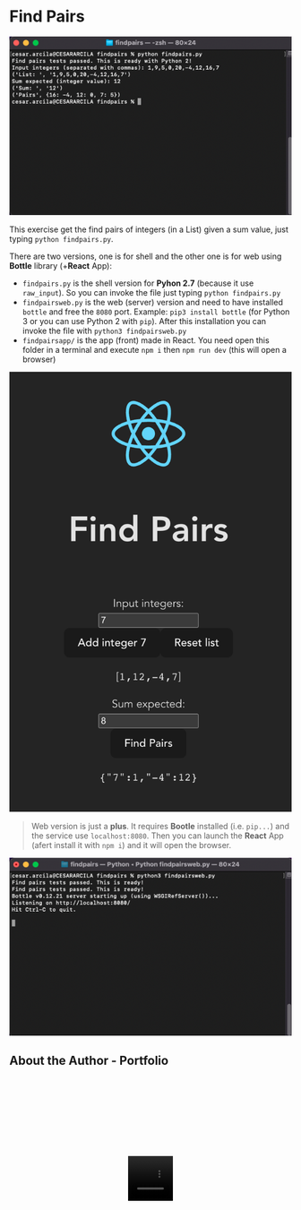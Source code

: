 
# Find Pairs

![](./findpairs.png)

This exercise get the find pairs of integers (in a List) given a sum value, just typing `python findpairs.py`.

There are two versions, one is for shell and the other one is for web using **Bottle** library (+**React** App):

- `findpairs.py` is the shell version for **Pyhon 2.7** (because it use `raw_input`). So you can invoke the file just typing `python findpairs.py`
- `findpairsweb.py` is the web (server) version and need to have installed `bottle` and free the `8080` port. Example: `pip3 install bottle` (for Python 3 or you can use Python 2 with `pip`). After this installation you can invoke the file with `python3 findpairsweb.py`
- `findpairsapp/` is the app (front) made in React. You need open this folder in a terminal and execute `npm i` then `npm run dev` (this will open a browser)

![](./findpairsapp.png)

> Web version is just a **plus**. It requires **Bootle** installed (i.e. `pip...`) and the service use `localhost:8080`. Then you can launch the **React** App (afert install it with `npm i`) and it will open the browser.

![](./findpairsweb.png)

## About the Author - Portfolio

<div class="container-wrapper-genially" style="position: relative; min-height: 400px; max-width: 100%;"><video class="loader-genially" autoplay="autoplay" loop="loop" playsinline="playsInline" muted="muted" style="position: absolute;top: 45%;left: 50%;transform: translate(-50%, -50%);width: 80px;height: 80px;margin-bottom: 10%"><source src="https://static.genial.ly/resources/panel-loader-low.mp4" type="video/mp4" />Your browser does not support the video tag.</video><div id="61986aa2181fb40d898b6bfa" class="genially-embed" style="margin: 0px auto; position: relative; height: auto; width: 100%;"></div></div><script>(function (d) { var js, id = "genially-embed-js", ref = d.getElementsByTagName("script")[0]; if (d.getElementById(id)) { return; } js = d.createElement("script"); js.id = id; js.async = true; js.src = "https://view.genial.ly/static/embed/embed.js"; ref.parentNode.insertBefore(js, ref); }(document));</script>
